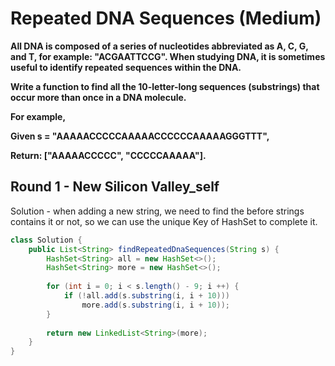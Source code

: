# Repeated DNA Sequences (Medium)

**All DNA is composed of a series of nucleotides abbreviated as A, C, G, and T, for example: "ACGAATTCCG". When studying DNA, it is sometimes useful to identify repeated sequences within the DNA.**

**Write a function to find all the 10-letter-long sequences (substrings) that occur more than once in a DNA molecule.**

**For example,**

**Given s = "AAAAACCCCCAAAAACCCCCCAAAAAGGGTTT",**

**Return:
["AAAAACCCCC", "CCCCCAAAAA"].**

## Round 1 - New Silicon Valley_self

Solution - when adding a new string, we need to find the before strings contains it or not, so we can use the unique Key of HashSet to complete it.

```java
class Solution {
    public List<String> findRepeatedDnaSequences(String s) {
        HashSet<String> all = new HashSet<>();
        HashSet<String> more = new HashSet<>();
        
        for (int i = 0; i < s.length() - 9; i ++) {
            if (!all.add(s.substring(i, i + 10)))
                more.add(s.substring(i, i + 10));
        }
        
        return new LinkedList<String>(more);        
    }
}
```
